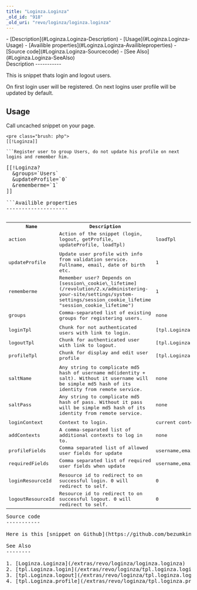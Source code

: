 ```yaml
---
title: "Loginza.Loginza"
_old_id: "918"
_old_uri: "revo/loginza/loginza.loginza"
---
```


<div>- [Description](#Loginza.Loginza-Description)
- [Usage](#Loginza.Loginza-Usage)
- [Availible properties](#Loginza.Loginza-Availibleproperties)
- [Source code](#Loginza.Loginza-Sourcecode)
- [See Also](#Loginza.Loginza-SeeAlso)

</div>Description
-----------

This is snippet thats login and logout users.

On first login user will be registered. On next logins user profile will be updated by default.

Usage
-----

Call uncached snippet on your page.

```
<pre class="brush: php">
[[!Loginza]]

```Register user to group Users, do not update his profile on next logins and remember him.

```
<pre class="brush: php">
[[!Loginza?
  &groups=`Users`
  &updateProfile=`0`
  &rememberme=`1`
]]

```Availible properties
--------------------

<table><tbody><tr><th>Name</th><th>Description</th><th>Default value</th></tr><tr><td>action   
</td><td>Action of the snippet (login, logout, getProfile, updateProfile, loadTpl)   
</td><td>loadTpl   
</td></tr><tr><td> </td><td> </td><td> </td></tr><tr><td>updateProfile   
</td><td>Update user profile with info from validation service. Fullname, email, date of birth etc.</td><td>1</td></tr><tr><td>rememberme   
</td><td>Remember user? Depends on [session\_cookie\_lifetime](/revolution/2.x/administering-your-site/settings/system-settings/session_cookie_lifetime "session_cookie_lifetime")</td><td>1</td></tr><tr><td>groups   
</td><td>Comma-separated list of existing groups for registering users.   
</td><td>none</td></tr><tr><td> </td><td> </td><td> </td></tr><tr><td>loginTpl   
</td><td>Chunk for not authenticated users with link to login.</td><td>[tpl.Loginza.login](/extras/revo/loginza/tpl.loginza.login "tpl.Loginza.login")  
</td></tr><tr><td>logoutTpl   
</td><td>Chunk for authenticated user with link to logout.</td><td>[tpl.Loginza.logout](/extras/revo/loginza/tpl.loginza.logout "tpl.Loginza.logout")  
</td></tr><tr><td>profileTpl</td><td>Chunk for display and edit user profile</td><td>[tpl.Loginza.profile](/extras/revo/loginza/tpl.loginza.profile "tpl.Loginza.profile")</td></tr><tr><td> </td><td> </td><td> </td></tr><tr><td>saltName   
</td><td>Any string to complicate md5 hash of username md(identity + salt). Without it username will be simple md5 hash of its identity from remote service.</td><td>none</td></tr><tr><td>saltPass   
</td><td>Any string to complicate md5 hash of pass. Without it pass will be simple md5 hash of its identity from remote service.   
</td><td>none</td></tr><tr><td> </td><td> </td><td> </td></tr><tr><td>loginContext   
</td><td>Context to login.</td><td>current context</td></tr><tr><td>addContexts   
</td><td>A comma-separated list of additional contexts to log in to.   
</td><td>none</td></tr><tr><td>profileFields   
</td><td>Comma separated list of allowed user fields for update   
</td><td>username,email,fullname,phone,mobilephone,dob,gender,address,country,city,state,zip,fax,photo,comment,website   
</td></tr><tr><td>requiredFields   
</td><td>Comma separated list of required user fields when update   
</td><td>username,email,fullname   
</td></tr><tr><td> </td><td> </td><td> </td></tr><tr><td>loginResourceId   
</td><td>Resource id to redirect to on successful login. 0 will redirect to self.   
</td><td>0</td></tr><tr><td>logoutResourceId   
</td><td>Resource id to redirect to on successful logout. 0 will redirect to self.   
</td><td>0</td></tr></tbody></table>Source code
-----------

Here is this [snippet on Github](https://github.com/bezumkin/modx-loginza/blob/master/core/components/loginza/elements/snippets/loginza.php).

See Also
--------

1. [Loginza.Loginza](/extras/revo/loginza/loginza.loginza)
2. [tpl.Loginza.login](/extras/revo/loginza/tpl.loginza.login)
3. [tpl.Loginza.logout](/extras/revo/loginza/tpl.loginza.logout)
4. [tpl.Loginza.profile](/extras/revo/loginza/tpl.loginza.profile)